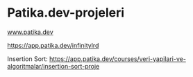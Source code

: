 # Patika.dev-projeleri
www.patika.dev

https://app.patika.dev/infinitylrd

Insertion Sort: https://app.patika.dev/courses/veri-yapilari-ve-algoritmalar/insertion-sort-proje

